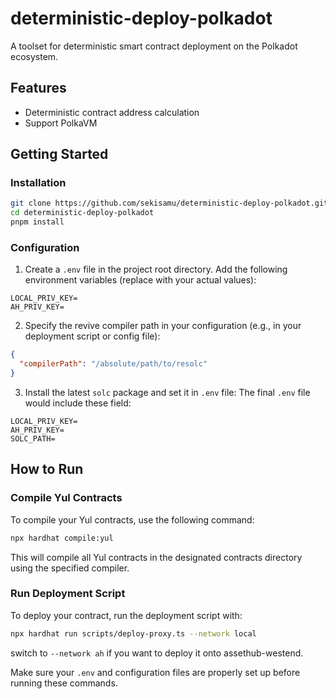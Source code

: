 # deterministic-deploy-polkadot

A toolset for deterministic smart contract deployment on the Polkadot ecosystem.

## Features

- Deterministic contract address calculation
- Support PolkaVM

## Getting Started

### Installation

```bash
git clone https://github.com/sekisamu/deterministic-deploy-polkadot.git
cd deterministic-deploy-polkadot
pnpm install
```

### Configuration

1. Create a `.env` file in the project root directory. Add the following environment variables (replace with your actual values):

```env
LOCAL_PRIV_KEY=
AH_PRIV_KEY=
```

2. Specify the revive compiler path in your configuration (e.g., in your deployment script or config file):

```json
{
  "compilerPath": "/absolute/path/to/resolc"
}
```

3. Install the latest `solc` package and set it in `.env` file:
   The final `.env` file would include these field:

```
LOCAL_PRIV_KEY=
AH_PRIV_KEY=
SOLC_PATH=
```

## How to Run

### Compile Yul Contracts

To compile your Yul contracts, use the following command:

```bash
npx hardhat compile:yul
```

This will compile all Yul contracts in the designated contracts directory using the specified compiler.

### Run Deployment Script

To deploy your contract, run the deployment script with:

```bash
npx hardhat run scripts/deploy-proxy.ts --network local
```
switch to `--network ah` if you want to deploy it onto assethub-westend.


Make sure your `.env` and configuration files are properly set up before running these commands.
